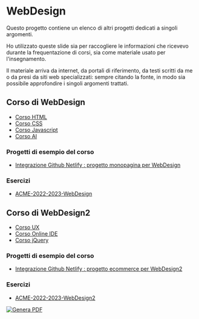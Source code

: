 # WebDesign

Questo progetto contiene un elenco di altri progetti dedicati a singoli argomenti.

Ho utilizzato queste slide sia per raccogliere le informazioni che ricevevo durante la frequentazione di corsi, sia come materiale usato per l'insegnamento.

Il materiale arriva da internet, da portali di riferimento, da testi scritti da me o da presi da siti web specializzati: sempre citando la fonte, in modo sia possibile approfondire i singoli argomenti trattati.

## Corso di WebDesign

- [Corso HTML](https://github.com/matteobaccan/CorsoHTML)
- [Corso CSS](https://github.com/matteobaccan/CorsoCSS)
- [Corso Javascript](https://github.com/matteobaccan/CorsoJavascript)
- [Corso AI](https://github.com/matteobaccan/CorsoAI)

### Progetti di esempio del corso

- [Integrazione Github Netlify : progetto monopagina per WebDesign](https://github.com/matteobaccan/github-netlify-boilerplate)

### Esercizi
 
- [ACME-2022-2023-WebDesign](https://github.com/matteobaccan/ACME-2022-2023-WebDesign)

## Corso di WebDesign2

- [Corso UX](https://github.com/matteobaccan/CorsoUX)
- [Corso Online IDE](https://github.com/matteobaccan/CorsoOnlineIDE)
- [Corso jQuery](https://github.com/matteobaccan/CorsojQuery)

### Progetti di esempio del corso

- [Integrazione Github Netlify : progetto ecommerce per WebDesign2](https://github.com/matteobaccan/ProgettoEcommerce)
 
### Esercizi
 
- [ACME-2022-2023-WebDesign2](https://github.com/matteobaccan/ACME-2022-2023-WebDesign2)

[![Genera PDF](https://github.com/matteobaccan/CorsoWebDesign/actions/workflows/generatepdf.yml/badge.svg)](https://github.com/matteobaccan/CorsoWebDesign/actions/workflows/generatepdf.yml)
